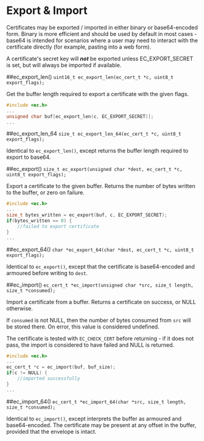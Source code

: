 # Export & Import

Certificates may be exported / imported in either binary or base64-encoded form. Binary is more efficient and should be used by default in most cases - base64 is intended for scenarios where a user may need to interact with the certificate directly (for example, pasting into a web form).

A certificate's secret key will ***not*** be exported unless EC_EXPORT_SECRET is set, but will always be imported if available.

##ec_export_len()
`uint16_t ec_export_len(ec_cert_t *c, uint8_t export_flags);`

Get the buffer length required to export a certificate with the given flags.

```c
#include <ec.h>
...
unsigned char buf[ec_export_len(c, EC_EXPORT_SECRET)];
...
```

##ec_export_len_64
`size_t ec_export_len_64(ec_cert_t *c, uint8_t export_flags);`

Identical to `ec_export_len()`, except returns the buffer length required to export to base64.

##ec_export()
`size_t ec_export(unsigned char *dest, ec_cert_t *c, uint8_t export_flags);`

Export a certificate to the given buffer. Returns the number of bytes written to the buffer, or zero on failure.

```c
#include <ec.h>
...
size_t bytes_written = ec_export(buf, c, EC_EXPORT_SECRET);
if(bytes_written == 0) {
    //failed to export certificate
}
...
```

##ec_export_64()
`char *ec_export_64(char *dest, ec_cert_t *c, uint8_t export_flags);`

Identical to `ec_export()`, except that the certificate is base64-encoded and armoured before writing to `dest`.

##ec_import()
`ec_cert_t *ec_import(unsigned char *src, size_t length, size_t *consumed);`

Import a certificate from a buffer. Returns a certificate on success, or NULL otherwise.

If `consumed` is not NULL, then the number of bytes consumed from `src` will be stored there. On error, this value is considered undefined.

The certificate is tested with `EC_CHECK_CERT` before returning - if it does not pass, the import is considered to have failed and NULL is returned. 

```c
#include <ec.h>
...
ec_cert_t *c = ec_import(buf, buf_size);
if(c != NULL) {
    //imported successfully
}
...
```

##ec_import_64()
`ec_cert_t *ec_import_64(char *src, size_t length, size_t *consumed);`

Identical to `ec_import()`, except interprets the buffer as armoured and base64-encoded. The certificate may be present at any offset in the buffer, provided that the envelope is intact.